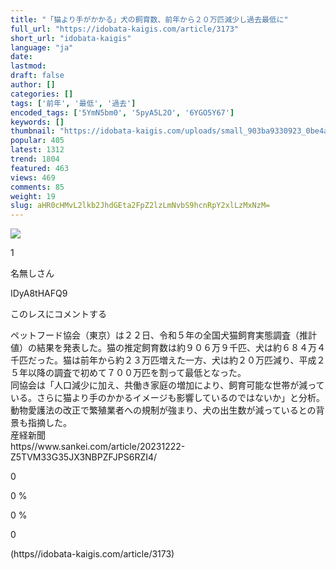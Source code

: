 ```yaml
---
title: "「猫より手がかかる」犬の飼育数、前年から２０万匹減少し過去最低に"
full_url: "https://idobata-kaigis.com/article/3173"
short_url: "idobata-kaigis"
language: "ja"
date: 
lastmod: 
draft: false
author: []
categories: []
tags: ['前年', '最低', '過去']
encoded_tags: ['5YmN5bm0', '5pyA5L2O', '6YGO5Y67']
keywords: []
thumbnail: "https://idobata-kaigis.com/uploads/small_903ba9330923_0be4a5daad.jpg"
popular: 405
latest: 1312
trend: 1804
featured: 463
views: 469
comments: 85
weight: 19
slug: aHR0cHMvL2lkb2JhdGEta2FpZ2lzLmNvbS9hcnRpY2xlLzMxNzM=
---
```


![](https://idobata-kaigis.com/uploads/small_903ba9330923_0be4a5daad.jpg)

<div><p class='text-pink-100 text-sm'><p class='mr-2'>1</p><p class='mr-2'>名無しさん</p><p class='hidden xlinline-block'>IDyA8tHAFQ9</p></p><p class='flex items-center text-gray-400'><p class='text-xs mdtext-sm hovercursor-pointer'>このレスにコメントする</p></p><p class='px-2 lgpx-8'><p class='tracking-wide break-all text-base lgtext-lg'>ペットフード協会（東京）は２２日、令和５年の全国犬猫飼育実態調査（推計値）の結果を発表した。猫の推定飼育数は約９０６万９千匹、犬は約６８４万４千匹だった。猫は前年から約２３万匹増えた一方、犬は約２０万匹減り、平成２５年以降の調査で初めて７００万匹を割って最低となった。<br>同協会は「人口減少に加え、共働き家庭の増加により、飼育可能な世帯が減っている。さらに猫より手のかかるイメージも影響しているのではないか」と分析。動物愛護法の改正で繁殖業者への規制が強まり、犬の出生数が減っているとの背景も指摘した。<br>産経新聞<br>https//www.sankei.com/article/20231222-Z5TVM33G35JX3NBPZFJPS6RZI4/<br></p></p><p class='flex items-center mr-2 hovercursor-pointer'><p class='pl-1 text-sm mdtext-base'>0</p></p><p class=' w-full h-full bg-gray-200 absolute '></p><p class='text-white text-xs text-center'>0 %</p><p class='text-white text-xs text-center'>0 %</p><p class='flex items-center mr-2 hovercursor-pointer'><p class='pl-1 text-sm mdtext-base'>0</p></p></div>

(https//idobata-kaigis.com/article/3173)
